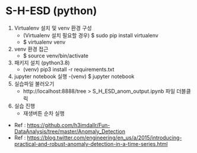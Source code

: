 # S-H-ESD (python)
1. Virtualenv 설치 및 venv 환경 구성
	- (Virtualenv 설치 필요할 경우) $ sudo pip install virtualenv
	- $ virtualenv venv
2. venv 환경 접근
	- $ source venv/bin/activate
3. 패키지 설치 (python3.8)
	- (venv) pip3 install -r requirements.txt
4. jupyter notebook 실행
	-(venv) $ jupyter notebook
5. 실습파일 불러오기
	- http://localhost:8888/tree > S_H_ESD_anom_output.ipynb 파일 더블클릭
6. 실습 진행
	- 재생버튼 순차 실행

- Ref : https://github.com/h3imdallr/Fun-DataAnalysis/tree/master/Anomaly_Detection
- Ref : https://blog.twitter.com/engineering/en_us/a/2015/introducing-practical-and-robust-anomaly-detection-in-a-time-series.html

